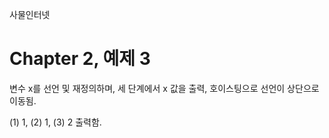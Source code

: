 
사물인터넷

Chapter 2, 예제 3
================================

변수 x를 선언 및 재정의하며, 세 단계에서 x 값을 출력, 호이스팅으로 선언이 상단으로 이동됨.

(1) 1, (2) 1, (3) 2 출력함.